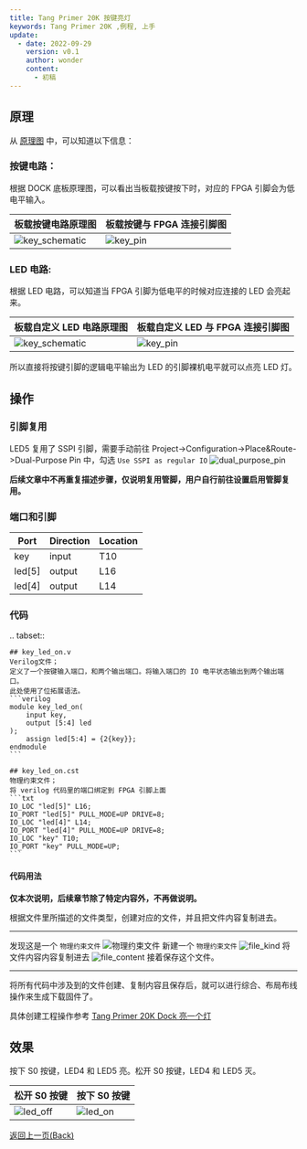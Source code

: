 ```yaml
---
title: Tang Primer 20K 按键亮灯
keywords: Tang Primer 20K ,例程, 上手
update:
  - date: 2022-09-29
    version: v0.1
    author: wonder
    content:
      - 初稿
---
```


## 原理

从 [原理图](https://dl.sipeed.com/shareURL/TANG/Primer_20K/02_Schematic) 中，可以知道以下信息：

### 按键电路：

根据 DOCK 底板原理图，可以看出当板载按键按下时，对应的 FPGA 引脚会为低电平输入。

| 板载按键电路原理图 | 板载按键与 FPGA 连接引脚图 |
|---|---|
| ![key_schematic](./assets/key_led_on/key_schematic.png)| ![key_pin](./assets/key_led_on/key_pin.png) |

### LED 电路:

根据 LED 电路，可以知道当 FPGA 引脚为低电平的时候对应连接的 LED 会亮起来。

| 板载自定义 LED 电路原理图 | 板载自定义 LED 与 FPGA 连接引脚图 |
|---|---|
| ![key_schematic](./assets/key_led_on/led_schematic.png)| ![key_pin](./assets/key_led_on/led_pin.png) |

所以直接将按键引脚的逻辑电平输出为 LED 的引脚裸机电平就可以点亮 LED 灯。

## 操作

### 引脚复用

LED5 复用了 SSPI 引脚，需要手动前往 Project->Configuration->Place&Route->Dual-Purpose Pin 中，勾选 `Use SSPI as regular IO`
![dual_purpose_pin](./assets/key_led_on/dual_purpose_pin.png)

**后续文章中不再重复描述步骤，仅说明复用管脚，用户自行前往设置启用管脚复用。**

### 端口和引脚

| Port | Direction | Location |
| --- | --- | --- |
| key | input | T10 |
| led[5] | output | L16 |
| led[4] | output | L14 |

### 代码

.. tabset::

    ## key_led_on.v
    Verilog文件；
    定义了一个按键输入端口，和两个输出端口。将输入端口的 IO 电平状态输出到两个输出端口。 
    此处使用了位拓展语法。   
    ```verilog
    module key_led_on(
        input key,
        output [5:4] led
    );
        assign led[5:4] = {2{key}};
    endmodule
    ```

    ## key_led_on.cst
    物理约束文件；
    将 verilog 代码里的端口绑定到 FPGA 引脚上面
    ```txt
    IO_LOC "led[5]" L16;
    IO_PORT "led[5]" PULL_MODE=UP DRIVE=8;
    IO_LOC "led[4]" L14;
    IO_PORT "led[4]" PULL_MODE=UP DRIVE=8;
    IO_LOC "key" T10;
    IO_PORT "key" PULL_MODE=UP;
    ```

#### 代码用法

**仅本次说明，后续章节除了特定内容外，不再做说明。**

根据文件里所描述的文件类型，创建对应的文件，并且把文件内容复制进去。

---

发现这是一个 `物理约束文件`
![物理约束文件](./assets/key_led_on/cst_file.png)
新建一个 `物理约束文件`
![file_kind](./assets/key_led_on/file_kind.png)
将文件内容内容复制进去
![file_content](./assets/key_led_on/file_content.png)
接着保存这个文件。

---

将所有代码中涉及到的文件创建、复制内容且保存后，就可以进行综合、布局布线操作来生成下载固件了。

具体创建工程操作参考 [Tang Primer 20K Dock 亮一个灯](./assign_led.md)

## 效果

按下 S0 按键，LED4 和 LED5 亮。松开 S0 按键，LED4 和 LED5 灭。

|松开 S0 按键|按下 S0 按键|
|---|---|
|<img src="./assets/key_led_on/led_off.png" alt="led_off">|<img src="./assets/key_led_on/led_on.png" alt="led_on">|

<p id="back">
    <a href="#" onClick="javascript :history.back(-1);">返回上一页(Back)</a>
</p>
